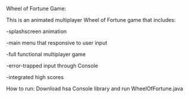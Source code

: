 Wheel of Fortune Game:

This is an animated multiplayer Wheel of Fortune game that includes:


  -splashscreen animation
  
  -main menu that responsive to user input
  
  -full functional multiplayer game
  
  -error-trapped input through Console
  
  -integrated high scores
  
  
  
  
  How to run:
  Download hsa Console library and run WheelOfFortune.java

